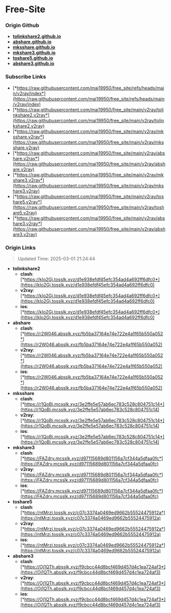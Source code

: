 # Free-Site

### Origin Github

- [**tolinkshare2.github.io**](https://github.com/tolinkshare2/tolinkshare2.github.io)
- [**abshare.github.io**](https://github.com/abshare/abshare.github.io)
- [**mksshare.github.io**](https://github.com/mksshare/mksshare.github.io)
- [**mkshare3.github.io**](https://github.com/mkshare3/mkshare3.github.io)
- [**toshare5.github.io**](https://github.com/toshare5/toshare5.github.io)
- [**abshare3.github.io**](https://github.com/abshare3/abshare3.github.io)

### Subscribe Links

- [*https://raw.githubusercontent.com/mai19950/free_site/refs/heads/main/v2ray/index*](https://raw.githubusercontent.com/mai19950/free_site/refs/heads/main/v2ray/index)
- [*https://raw.githubusercontent.com/mai19950/free_site/main/v2ray/tolinkshare2.v2ray*](https://raw.githubusercontent.com/mai19950/free_site/main/v2ray/tolinkshare2.v2ray)
- [*https://raw.githubusercontent.com/mai19950/free_site/main/v2ray/mksshare.v2ray*](https://raw.githubusercontent.com/mai19950/free_site/main/v2ray/mksshare.v2ray)
- [*https://raw.githubusercontent.com/mai19950/free_site/main/v2ray/abshare.v2ray*](https://raw.githubusercontent.com/mai19950/free_site/main/v2ray/abshare.v2ray)
- [*https://raw.githubusercontent.com/mai19950/free_site/main/v2ray/mkshare3.v2ray*](https://raw.githubusercontent.com/mai19950/free_site/main/v2ray/mkshare3.v2ray)
- [*https://raw.githubusercontent.com/mai19950/free_site/main/v2ray/toshare5.v2ray*](https://raw.githubusercontent.com/mai19950/free_site/main/v2ray/toshare5.v2ray)
- [*https://raw.githubusercontent.com/mai19950/free_site/main/v2ray/abshare3.v2ray*](https://raw.githubusercontent.com/mai19950/free_site/main/v2ray/abshare3.v2ray)

### Origin Links

> Updated Time: 2025-03-01 21:24:44

- **tolinkshare2**
  - **clash**: [*https://kIo2Gj.tosslk.xyz/d1e938efdf45efc354ad4a692ff6dfc0*](https://kIo2Gj.tosslk.xyz/d1e938efdf45efc354ad4a692ff6dfc0)
  - **v2ray**: [*https://kIo2Gj.tosslk.xyz/d1e938efdf45efc354ad4a692ff6dfc0*](https://kIo2Gj.tosslk.xyz/d1e938efdf45efc354ad4a692ff6dfc0)
  - **ios**: [*https://kIo2Gj.tosslk.xyz/d1e938efdf45efc354ad4a692ff6dfc0*](https://kIo2Gj.tosslk.xyz/d1e938efdf45efc354ad4a692ff6dfc0)
- **abshare**
  - **clash**: [*https://r2W046.absslk.xyz/fb5ba37164e74e722e4a1f65b550a052*](https://r2W046.absslk.xyz/fb5ba37164e74e722e4a1f65b550a052)
  - **v2ray**: [*https://r2W046.absslk.xyz/fb5ba37164e74e722e4a1f65b550a052*](https://r2W046.absslk.xyz/fb5ba37164e74e722e4a1f65b550a052)
  - **ios**: [*https://r2W046.absslk.xyz/fb5ba37164e74e722e4a1f65b550a052*](https://r2W046.absslk.xyz/fb5ba37164e74e722e4a1f65b550a052)
- **mksshare**
  - **clash**: [*https://r1QoBi.mcsslk.xyz/3e2ffe5e57ab6ec783c528c804751c14*](https://r1QoBi.mcsslk.xyz/3e2ffe5e57ab6ec783c528c804751c14)
  - **v2ray**: [*https://r1QoBi.mcsslk.xyz/3e2ffe5e57ab6ec783c528c804751c14*](https://r1QoBi.mcsslk.xyz/3e2ffe5e57ab6ec783c528c804751c14)
  - **ios**: [*https://r1QoBi.mcsslk.xyz/3e2ffe5e57ab6ec783c528c804751c14*](https://r1QoBi.mcsslk.xyz/3e2ffe5e57ab6ec783c528c804751c14)
- **mkshare3**
  - **clash**: [*https://FAZdry.mcsslk.xyz/d97115689d801156a7cf344a5dfaa0fc*](https://FAZdry.mcsslk.xyz/d97115689d801156a7cf344a5dfaa0fc)
  - **v2ray**: [*https://FAZdry.mcsslk.xyz/d97115689d801156a7cf344a5dfaa0fc*](https://FAZdry.mcsslk.xyz/d97115689d801156a7cf344a5dfaa0fc)
  - **ios**: [*https://FAZdry.mcsslk.xyz/d97115689d801156a7cf344a5dfaa0fc*](https://FAZdry.mcsslk.xyz/d97115689d801156a7cf344a5dfaa0fc)
- **toshare5**
  - **clash**: [*https://ntMrzi.tosslk.xyz/c07c3374a0469ed9662b55524475912a*](https://ntMrzi.tosslk.xyz/c07c3374a0469ed9662b55524475912a)
  - **v2ray**: [*https://ntMrzi.tosslk.xyz/c07c3374a0469ed9662b55524475912a*](https://ntMrzi.tosslk.xyz/c07c3374a0469ed9662b55524475912a)
  - **ios**: [*https://ntMrzi.tosslk.xyz/c07c3374a0469ed9662b55524475912a*](https://ntMrzi.tosslk.xyz/c07c3374a0469ed9662b55524475912a)
- **abshare3**
  - **clash**: [*https://Oj1QTh.absslk.xyz/f9cbcc44d8bcf469d457d4c1ea724af3*](https://Oj1QTh.absslk.xyz/f9cbcc44d8bcf469d457d4c1ea724af3)
  - **v2ray**: [*https://Oj1QTh.absslk.xyz/f9cbcc44d8bcf469d457d4c1ea724af3*](https://Oj1QTh.absslk.xyz/f9cbcc44d8bcf469d457d4c1ea724af3)
  - **ios**: [*https://Oj1QTh.absslk.xyz/f9cbcc44d8bcf469d457d4c1ea724af3*](https://Oj1QTh.absslk.xyz/f9cbcc44d8bcf469d457d4c1ea724af3)
